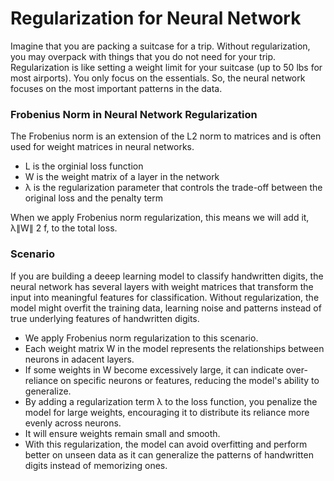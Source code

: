 # Regularization for Neural Network

Imagine that you are packing a suitcase for a trip. Without regularization, you may overpack with things that you do not need for your trip. Regularization is like setting a weight limit for your suitcase (up to 50 lbs for most airports). You only focus on the essentials. So, the neural network focuses on the most important patterns in the data. 

### Frobenius Norm in Neural Network Regularization

The Frobenius norm is an extension of the L2 norm to matrices and is often used for weight matrices in neural networks. 

* L is the orginial loss function
* W is the weight matrix of a layer in the network
* λ is the regularization parameter that controls the trade-off between the original loss and the penalty term

When we apply Frobenius norm regularization, this means we will add it, λ∥W∥ 2 f, to the total loss. 

### Scenario

If you are building a deeep learning model to classify handwritten digits, the neural network has several layers with weight matrices that transform the input into meaningful features for classification. Without regularization, the model might overfit the training data, learning noise and patterns instead of true underlying features of handwritten digits. 
* We apply Frobenius norm regularization to this scenario. 
* Each weight matrix W in the model represents the relationships between neurons in adacent layers.
* If some weights in W become excessively large, it can indicate over-reliance on specific neurons or features, reducing the model's ability to generalize.
* By adding a regularization term λ to the loss function, you penalize the model for large weights, encouraging it to distribute its reliance more evenly across neurons.
* It will ensure weights remain small and smooth.
* With this regularization, the model can avoid overfitting and perform better on unseen data as it can generalize the patterns of handwritten digits instead of memorizing ones. 
